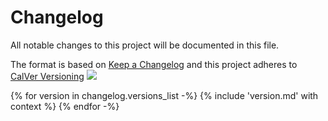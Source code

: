 # Changelog
All notable changes to this project will be documented in this file.

The format is based on [Keep a Changelog](http://keepachangelog.com/en/1.0.0/)
and this project adheres to [CalVer Versioning](http://calver.org) ![](https://img.shields.io/badge/calver-YYYY.0M.0D-22bfda.svg)

{% for version in changelog.versions_list -%}
{% include 'version.md' with context %}
{% endfor -%}
